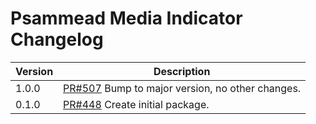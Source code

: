 # Psammead Media Indicator Changelog

<!-- prettier-ignore -->
| Version | Description |
| ------- | ----------- |
| 1.0.0   | [PR#507](https://github.com/bbc/psammead/pull/507) Bump to major version, no other changes. |
| 0.1.0   | [PR#448](https://github.com/BBC-News/psammead/pull/448) Create initial package. |
